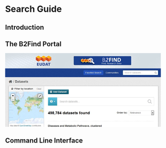 # Search Guide

## Introduction

## The B2Find Portal

![Facetted Search](img/B2FIND_faceted_search.jpg)

## Command Line Interface
